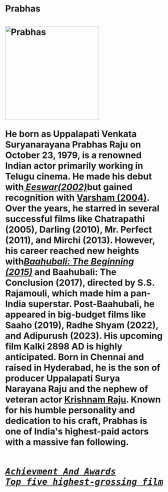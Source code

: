 <html>
<head>
</head>
<body>
<h1>Prabhas<h1>
    <img src="images.jpeg" alt="Prabhas" width="300" height="300">
<p>He born as Uppalapati Venkata Suryanarayana Prabhas Raju on October 23, 1979, is a renowned Indian actor primarily working in Telugu cinema. He made his debut with<a href="https://en.wikipedia.org/wiki/Eeswar"> <i>Eeswar(2002)</i></a>but gained recognition with <a href="https://en.wikipedia.org/wiki/varsham"><b>Varsham (2004)</b></a>. Over the years, he starred in several successful films like Chatrapathi (2005), Darling (2010), Mr. Perfect (2011), and Mirchi (2013). However, his career reached new heights with<a href="https://en.wikipedia.org/wiki/Bhahubali begining"><i><u>Baahubali: The Beginning (2015)</u></i></a> and Baahubali: The Conclusion (2017), directed by S.S. Rajamouli, which made him a pan-India superstar. Post-Baahubali, he appeared in big-budget films like Saaho (2019),  Radhe Shyam (2022), and Adipurush (2023). His upcoming film Kalki 2898 AD is highly anticipated. Born in Chennai and raised in Hyderabad, he is the son of producer Uppalapati Surya Narayana Raju and the nephew of veteran actor <a href="https://en.wikipedia.org/wiki/krishnam raju"><b><u>Krishnam Raju</b></u></a>. Known for his humble personality and dedication to his craft, Prabhas is one of India's highest-paid actors with a massive fan following.<p>
<pre>
        <i>
<a href="b.html">Achievment And Awards</a>
<a href="link/prab.html">Top five highest-grossing films</a>
        </i>
<pre>
</body>
